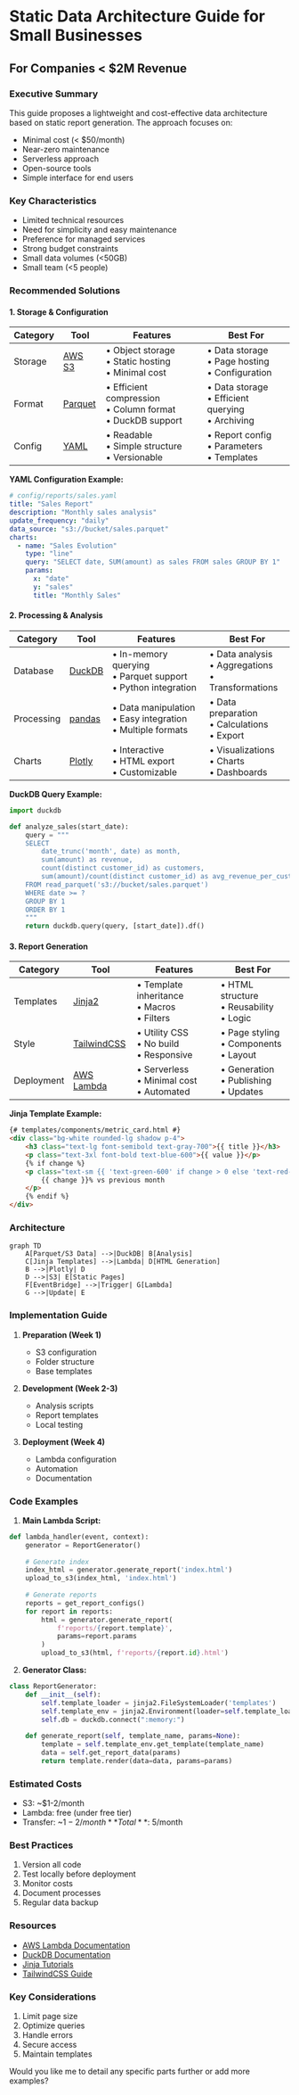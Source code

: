 # Static Data Architecture Guide for Small Businesses

## For Companies < $2M Revenue

### Executive Summary

This guide proposes a lightweight and cost-effective data architecture based on static report generation. The approach focuses on:
- Minimal cost (< $50/month)
- Near-zero maintenance
- Serverless approach
- Open-source tools
- Simple interface for end users

### Key Characteristics
- Limited technical resources
- Need for simplicity and easy maintenance
- Preference for managed services
- Strong budget constraints
- Small data volumes (<50GB)
- Small team (<5 people)

### Recommended Solutions

#### 1. Storage & Configuration
| Category | Tool | Features | Best For |
|----------|------|-----------|----------|
| Storage | [AWS S3](https://aws.amazon.com/s3/) | • Object storage<br>• Static hosting<br>• Minimal cost | • Data storage<br>• Page hosting<br>• Configuration |
| Format | [Parquet](https://parquet.apache.org/) | • Efficient compression<br>• Column format<br>• DuckDB support | • Data storage<br>• Efficient querying<br>• Archiving |
| Config | [YAML](https://yaml.org/) | • Readable<br>• Simple structure<br>• Versionable | • Report config<br>• Parameters<br>• Templates |

**YAML Configuration Example:**
```yaml
# config/reports/sales.yaml
title: "Sales Report"
description: "Monthly sales analysis"
update_frequency: "daily"
data_source: "s3://bucket/sales.parquet"
charts:
  - name: "Sales Evolution"
    type: "line"
    query: "SELECT date, SUM(amount) as sales FROM sales GROUP BY 1"
    params:
      x: "date"
      y: "sales"
      title: "Monthly Sales"
```

#### 2. Processing & Analysis
| Category | Tool | Features | Best For |
|----------|------|-----------|----------|
| Database | [DuckDB](https://duckdb.org/) | • In-memory querying<br>• Parquet support<br>• Python integration | • Data analysis<br>• Aggregations<br>• Transformations |
| Processing | [pandas](https://pandas.pydata.org/) | • Data manipulation<br>• Easy integration<br>• Multiple formats | • Data preparation<br>• Calculations<br>• Export |
| Charts | [Plotly](https://plotly.com/) | • Interactive<br>• HTML export<br>• Customizable | • Visualizations<br>• Charts<br>• Dashboards |

**DuckDB Query Example:**
```python
import duckdb

def analyze_sales(start_date):
    query = """
    SELECT 
        date_trunc('month', date) as month,
        sum(amount) as revenue,
        count(distinct customer_id) as customers,
        sum(amount)/count(distinct customer_id) as avg_revenue_per_customer
    FROM read_parquet('s3://bucket/sales.parquet')
    WHERE date >= ?
    GROUP BY 1
    ORDER BY 1
    """
    return duckdb.query(query, [start_date]).df()
```

#### 3. Report Generation
| Category | Tool | Features | Best For |
|----------|------|-----------|----------|
| Templates | [Jinja2](https://jinja.palletsprojects.com/) | • Template inheritance<br>• Macros<br>• Filters | • HTML structure<br>• Reusability<br>• Logic |
| Style | [TailwindCSS](https://tailwindcss.com/) | • Utility CSS<br>• No build<br>• Responsive | • Page styling<br>• Components<br>• Layout |
| Deployment | [AWS Lambda](https://aws.amazon.com/lambda/) | • Serverless<br>• Minimal cost<br>• Automated | • Generation<br>• Publishing<br>• Updates |

**Jinja Template Example:**
```html
{# templates/components/metric_card.html #}
<div class="bg-white rounded-lg shadow p-4">
    <h3 class="text-lg font-semibold text-gray-700">{{ title }}</h3>
    <p class="text-3xl font-bold text-blue-600">{{ value }}</p>
    {% if change %}
    <p class="text-sm {{ 'text-green-600' if change > 0 else 'text-red-600' }}">
        {{ change }}% vs previous month
    </p>
    {% endif %}
</div>
```

### Architecture

```mermaid
graph TD
    A[Parquet/S3 Data] -->|DuckDB| B[Analysis]
    C[Jinja Templates] -->|Lambda| D[HTML Generation]
    B -->|Plotly| D
    D -->|S3| E[Static Pages]
    F[EventBridge] -->|Trigger| G[Lambda]
    G -->|Update| E
```

### Implementation Guide

1. **Preparation (Week 1)**
   - S3 configuration
   - Folder structure
   - Base templates

2. **Development (Week 2-3)**
   - Analysis scripts
   - Report templates
   - Local testing

3. **Deployment (Week 4)**
   - Lambda configuration
   - Automation
   - Documentation

### Code Examples

1. **Main Lambda Script:**
```python
def lambda_handler(event, context):
    generator = ReportGenerator()
    
    # Generate index
    index_html = generator.generate_report('index.html')
    upload_to_s3(index_html, 'index.html')
    
    # Generate reports
    reports = get_report_configs()
    for report in reports:
        html = generator.generate_report(
            f'reports/{report.template}',
            params=report.params
        )
        upload_to_s3(html, f'reports/{report.id}.html')
```

2. **Generator Class:**
```python
class ReportGenerator:
    def __init__(self):
        self.template_loader = jinja2.FileSystemLoader('templates')
        self.template_env = jinja2.Environment(loader=self.template_loader)
        self.db = duckdb.connect(":memory:")
    
    def generate_report(self, template_name, params=None):
        template = self.template_env.get_template(template_name)
        data = self.get_report_data(params)
        return template.render(data=data, params=params)
```

### Estimated Costs
- S3: ~$1-2/month
- Lambda: free (under free tier)
- Transfer: ~$1-2/month
**Total**: ~$5/month

### Best Practices
1. Version all code
2. Test locally before deployment
3. Monitor costs
4. Document processes
5. Regular data backup

### Resources
- [AWS Lambda Documentation](https://docs.aws.amazon.com/lambda/)
- [DuckDB Documentation](https://duckdb.org/docs/)
- [Jinja Tutorials](https://jinja.palletsprojects.com/tutorials/)
- [TailwindCSS Guide](https://tailwindcss.com/docs)

### Key Considerations
1. Limit page size
2. Optimize queries
3. Handle errors
4. Secure access
5. Maintain templates

Would you like me to detail any specific parts further or add more examples?
